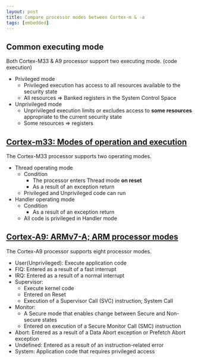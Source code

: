 ```yaml
---
layout: post
title: Compare processor modes between Cortex-m & -a
tags: [embedded]
---
```


## Common executing mode

Both Cortex-M33 & A9 processor support two executing mode. (code execution)
- Privileged mode
  - Privileged execution has access to all resources available to the security state
  - All resources => Banked registers in the System Control Space
- Unprivileged mode
  - Unprivileged execution limits or excludes access to **some resources** appropriate to the current security state
  - Some resources => registers

## [Cortex-m33: Modes of operation and execution](https://developer.arm.com/documentation/100230/0002/functional-description/programmers-model/modes-of-operation-and-execution)

The Cortex-M33 processor supports two operating modes.
- Thread operating mode
  - Condition
    - The processor enters Thread mode **on reset**
    - As a result of an exception return
  - Privileged and Unprivileged code can run
- Handler operating mode
  - Condition
    - As a result of an exception return
  -  All code is privileged in Handler mode

## [Cortex-A9: ARMv7-A; ARM processor modes](https://developer.arm.com/documentation/ddi0406/b/System-Level-Architecture/The-System-Level-Programmers--Model/ARM-processor-modes-and-core-registers/ARM-processor-modes?lang=en)

The Cortex-A9 processor supports eight processor modes.
- User(Unprivileged): Execute application code
- FIQ: Entered as a result of a fast interrupt
- IRQ: Entered as a result of a normal interrupt
- Supervisor: 
  - Execute kernel code
  - Entered on Reset
  - Execution of a Supervisor Call (SVC) instruction; System Call
- Monitor:
  - A Secure mode that enables change between Secure and Non-secure states
  - Entered on execution of a Secure Monitor Call (SMC) instruction
- Abort: Entered as a result of a Data Abort exception or Prefetch Abort exception
- Undefined: Entered as a result of an instruction-related error
- System: Application code that requires privileged access
